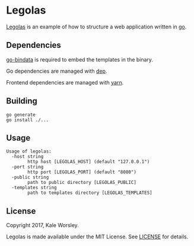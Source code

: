# Legolas

[Legolas](https://github.com/kaleworsley/legolas) is an example of how to structure a web application written in [go](https://golang.org/).

## Dependencies

[go-bindata](https://github.com/jteeuwen/go-bindata) is required to embed the
templates in the binary.

Go dependencies are managed with [dep](https://github.com/golang/dep).

Frontend dependencies are managed with [yarn](https://yarnpkg.com/).

## Building

```
go generate
go install ./...
```

## Usage

```
Usage of legolas:
  -host string
    	http host [LEGOLAS_HOST] (default "127.0.0.1")
  -port string
    	http port [LEGOLAS_PORT] (default "8080")
  -public string
    	path to public directory [LEGOLAS_PUBLIC]
  -templates string
    	path to templates directory [LEGOLAS_TEMPLATES]
```

## License

Copyright 2017, Kale Worsley.

Legolas is made available under the MIT License. See [LICENSE](LICENSE) for details.